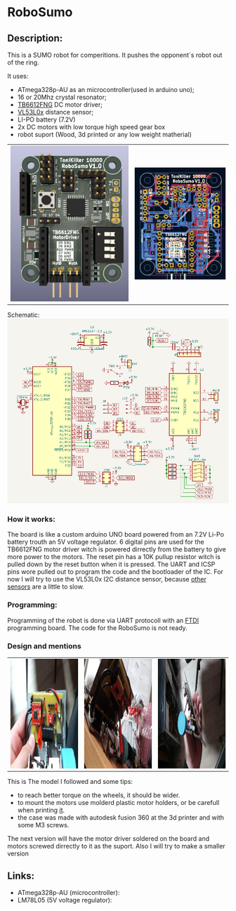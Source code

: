 # RoboSumo

## Description:

This is a SUMO robot for comperitions. It pushes the opponent\`s robot out of the ring.
    
It uses:
- ATmega328p-AU as an microcontroller(used in arduino uno);
- 16 or 20Mhz crystal resonator;
- [TB6612FNG](https://github.com/Tonikiller10000/MotorDriver_1) DC motor driver;
- [VL53L0x](https://github.com/Tonikiller10000/VL53L0x_DistanceSensor) distance sensor;
- LI-PO battery (7.2V)
- 2x DC motors with low torque high speed gear box
- robot suport (Wood, 3d printed or any low weight matherial)

<table>
  <tr>
    <td><img src="https://github.com/Tonikiller10000/RoboSumo/blob/main/PozeRoboSumo/p5.png"  ></td>
    <td><img src="https://github.com/Tonikiller10000/RoboSumo/blob/main/PozeRoboSumo/p1.png"  ></td>
  </tr>
</table>

Schematic:
<img src="https://github.com/Tonikiller10000/RoboSumo/blob/main/PozeRoboSumo/p3.png" >


### How it works:
The board is like a custom arduino UNO board powered from an 7.2V Li-Po battery trouth an 5V voltage regulator. 6 digital pins are used for the TB6612FNG motor driver witch is powered dirrectly from the battery to give more power to the motors. The reset pin has a 10K pullup resistor witch is pulled down by the reset button when it is pressed. The UART and ICSP pins wore pulled out to program the code and the bootloader of the IC.
For now I will try to use the VL53L0x I2C distance sensor, because [other sensors](https://github.com/Tonikiller10000/RoboSumo/blob/main/PozeRoboSumo/s1.png) are a little to slow.


### Programming:
Programming of the robot is done via UART protocoll with an [FTDI](https://github.com/Tonikiller10000/CH340G-FTDI-PROGRAMER) programming board. The code for the RoboSumo is not ready. 
 
### Design and mentions
<table>
  <tr>
    <td><img src="https://github.com/Tonikiller10000/RoboSumo/blob/main/PozeRoboSumo/r2.jpg"  height = 250 ></td>
    <td><img src="https://github.com/Tonikiller10000/RoboSumo/blob/main/PozeRoboSumo/r1.jpg"  height = 250 ></td>
    <td><img src="https://github.com/Tonikiller10000/RoboSumo/blob/main/PozeRoboSumo/r4.jpg"  height = 250 ></td>
  </tr>
</table>

This is The model I followed and some tips:
- to reach better torque on the wheels, it should be wider. 
- to mount the motors use molderd plastic motor holders, or be carefull when printing [it](https://github.com/Tonikiller10000/LineFollower/blob/main/LineFollower_Pictures/w1.jpg). 
- the case was made with autodesk fusion 360 at the 3d printer and with some M3 screws.

The next version will have the motor driver soldered on the board and motors screwed dirrectly to it as the suport. Also I will try to make a smaller version


## Links: 
- ATmega328p-AU (microcontroller): 
- LM78L05 (5V voltage regulator):




